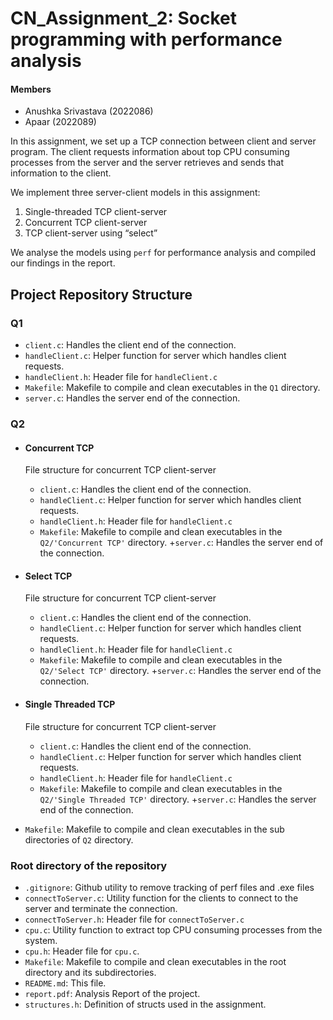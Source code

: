 # CN_Assignment_2: Socket programming with performance analysis

#### Members
- Anushka Srivastava (2022086)
- Apaar (2022089)

In this assignment, we set up a TCP connection between client and server program. The client requests information about top CPU consuming processes from the server and the server retrieves and sends that information to the client.

We implement three server-client models in this assignment:
1) Single-threaded TCP client-server
2) Concurrent TCP client-server
3) TCP client-server using “select”

We analyse the models using `perf` for performance analysis and compiled our findings in the report.

## Project Repository Structure

### Q1
- `client.c`: Handles the client end of the connection.
- `handleClient.c`: Helper function for server which handles client requests.
- `handleClient.h`: Header file for `handleClient.c`
- `Makefile`: Makefile to compile and clean executables in the `Q1` directory.
- `server.c`: Handles the server end of the connection.

### Q2
- #### Concurrent TCP
  File structure for concurrent TCP client-server
  + `client.c`: Handles the client end of the connection.
  + `handleClient.c`: Helper function for server which handles client requests.
  + `handleClient.h`: Header file for `handleClient.c`
  + `Makefile`: Makefile to compile and clean executables in the `Q2/'Concurrent TCP'` directory.
  +`server.c`: Handles the server end of the connection.

- #### Select TCP
  File structure for concurrent TCP client-server
  + `client.c`: Handles the client end of the connection.
  + `handleClient.c`: Helper function for server which handles client requests.
  + `handleClient.h`: Header file for `handleClient.c`
  + `Makefile`: Makefile to compile and clean executables in the `Q2/'Select TCP'` directory.
  +`server.c`: Handles the server end of the connection.

- #### Single Threaded TCP
  File structure for concurrent TCP client-server
  + `client.c`: Handles the client end of the connection.
  + `handleClient.c`: Helper function for server which handles client requests.
  + `handleClient.h`: Header file for `handleClient.c`
  + `Makefile`: Makefile to compile and clean executables in the `Q2/'Single Threaded TCP'` directory.
  +`server.c`: Handles the server end of the connection.

- `Makefile`: Makefile to compile and clean executables in the sub directories of `Q2` directory.

### Root directory of the repository

- `.gitignore`: Github utility to remove tracking of perf files and .exe files
- `connectToServer.c`: Utility function for the clients to connect to the server and terminate the connection.
- `connectToServer.h`: Header file for `connectToServer.c`
- `cpu.c`: Utility function to extract top CPU consuming processes from the system.
- `cpu.h`: Header file for `cpu.c`.
- `Makefile`: Makefile to compile and clean executables in the root directory and its subdirectories.
- `README.md`: This file.
- `report.pdf`: Analysis Report of the project.
- `structures.h`: Definition of structs used in the assignment.
